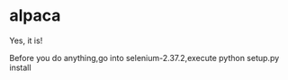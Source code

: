alpaca
======

Yes, it is!

Before you do anything,go into selenium-2.37.2,execute 
python setup.py install


